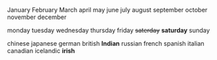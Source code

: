 January
February
March
april
may
june
july
august
september
october
november
december

monday
tuesday
wednesday
thursday
friday
~~saterday~~ **saturday**
sunday


chinese
japanese
german
british
**Indian**
russian
french
spanish
italian
canadian
icelandic
**irish**




